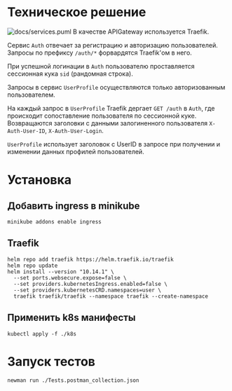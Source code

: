 # Техническое решение
![docs/services.puml](http://www.plantuml.com/plantuml/proxy?fmt=svg&src=https://raw.githubusercontent.com/klwxsrx/arch-course-labs/master/05-auth/docs/services.puml)
В качестве APIGateway используется Traefik.

Сервис `Auth` отвечает за регистрацию и авторизацию пользователей.
Запросы по префиксу `/auth/*` форвардятся Traefik'ом в него.

При успешной логинации в `Auth` пользователю проставляется сессионная кука `sid` (рандомная строка).

Запросы в сервис `UserProfile` осуществляются только авторизованным пользователем.

На каждый запрос в `UserProfile` Traefik дергает `GET /auth` в `Auth`, где происходит сопоставление пользователя по сессионной куке.
Возвращаются заголовки с данными залогиненного пользователя `X-Auth-User-ID`, `X-Auth-User-Login`.

`UserProfile` использует заголовок с UserID в запросе при получении и изменении данных профилей пользователей.

# Установка
## Добавить ingress в minikube
```shell
minikube addons enable ingress
```

## Traefik
```shell
helm repo add traefik https://helm.traefik.io/traefik
helm repo update
helm install --version "10.14.1" \
  --set ports.websecure.expose=false \
  --set providers.kubernetesIngress.enabled=false \
  --set providers.kubernetesCRD.namespaces=user \
  traefik traefik/traefik --namespace traefik --create-namespace
```

## Применить k8s манифесты
```shell
kubectl apply -f ./k8s
```

# Запуск тестов
```shell
newman run ./Tests.postman_collection.json
```